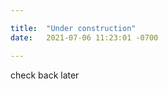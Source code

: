 ```yaml
---

title:  "Under construction"
date:   2021-07-06 11:23:01 -0700

---
```



check back later


















